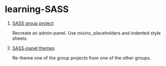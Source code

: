 # learning-SASS
1. [SASS group project](https://craew.github.io/learning-SASS/sass-group-project/)

    Recreate an admin-panel. Use mixins, placeholders and indented style sheets.

2. [SASS-panel themes](https://craew.github.io/learning-SASS/sasspanel-themed/)
    
    Re-theme one of the group projects from one of the other groups.
